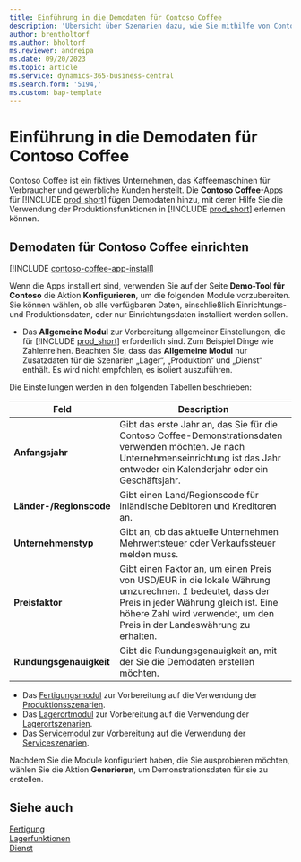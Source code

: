 ```yaml
---
title: Einführung in die Demodaten für Contoso Coffee
description: 'Übersicht über Szenarien dazu, wie Sie mithilfe von Contoso Coffee-Demodaten die Verwendung von Produktionsfunktionen in Business Central erlernen können.'
author: brentholtorf
ms.author: bholtorf
ms.reviewer: andreipa
ms.date: 09/20/2023
ms.topic: article
ms.service: dynamics-365-business-central
ms.search.form: '5194,'
ms.custom: bap-template
---
```


# <a name="introduction-to-contoso-coffee-demo-data"></a>Einführung in die Demodaten für Contoso Coffee

Contoso Coffee ist ein fiktives Unternehmen, das Kaffeemaschinen für Verbraucher und gewerbliche Kunden herstellt. Die **Contoso Coffee**-Apps für [!INCLUDE [prod_short](../includes/prod_short.md)] fügen Demodaten hinzu, mit deren Hilfe Sie die Verwendung der Produktionsfunktionen in [!INCLUDE [prod_short](../includes/prod_short.md)] erlernen können.  

## <a name="set-up-contoso-coffee-data"></a>Demodaten für Contoso Coffee einrichten

[!INCLUDE [contoso-coffee-app-install](../includes/contoso-coffee-app-install.md)]

Wenn die Apps installiert sind, verwenden Sie auf der Seite **Demo-Tool für Contoso** die Aktion **Konfigurieren**, um die folgenden Module vorzubereiten. Sie können wählen, ob alle verfügbaren Daten, einschließlich Einrichtungs- und Produktionsdaten, oder nur Einrichtungsdaten installiert werden sollen.

 - Das **Allgemeine Modul** zur Vorbereitung allgemeiner Einstellungen, die für [!INCLUDE [prod_short](../includes/prod_short.md)] erforderlich sind. Zum Beispiel Dinge wie Zahlenreihen. Beachten Sie, dass das **Allgemeine Modul** nur Zusatzdaten für die Szenarien „Lager“, „Produktion“ und „Dienst“ enthält. Es wird nicht empfohlen, es isoliert auszuführen.

Die Einstellungen werden in den folgenden Tabellen beschrieben:  

|Feld  |Description  |
|---------|---------|
|**Anfangsjahr** |Gibt das erste Jahr an, das Sie für die Contoso Coffee-Demonstrationsdaten verwenden möchten. Je nach Unternehmenseinrichtung ist das Jahr entweder ein Kalenderjahr oder ein Geschäftsjahr.|
|**Länder-/Regionscode**|Gibt einen Land/Regionscode für inländische Debitoren und Kreditoren an.|
|**Unternehmenstyp**    |Gibt an, ob das aktuelle Unternehmen Mehrwertsteuer oder Verkaufssteuer melden muss. |
|**Preisfaktor**     |Gibt einen Faktor an, um einen Preis von USD/EUR in die lokale Währung umzurechnen. *1* bedeutet, dass der Preis in jeder Währung gleich ist. Eine höhere Zahl wird verwendet, um den Preis in der Landeswährung zu erhalten. |
|**Rundungsgenauigkeit**  |Gibt die Rundungsgenauigkeit an, mit der Sie die Demodaten erstellen möchten.|

 - Das [Fertigungsmodul](manufacturing/contoso-coffee-manufacturing-intro.md) zur Vorbereitung auf die Verwendung der [Produktionsszenarien](manufacturing/contoso-coffee-manufacturing-intro.md#scenarios).
 - Das [Lagerortmodul](warehousing/contoso-coffee-warehousing-intro.md) zur Vorbereitung auf die Verwendung der [Lagerortszenarien](warehousing/contoso-coffee-warehousing-intro.md#scenarios).
 - Das [Servicemodul](service/contoso-coffee-service-intro.md) zur Vorbereitung auf die Verwendung der [Serviceszenarien](service/contoso-coffee-service-intro.md#scenarios).

Nachdem Sie die Module konfiguriert haben, die Sie ausprobieren möchten, wählen Sie die Aktion **Generieren**, um Demonstrationsdaten für sie zu erstellen.

## <a name="see-also"></a>Siehe auch

[Fertigung](../production-manage-manufacturing.md)  
[Lagerfunktionen](../warehouse-manage-warehouse.md)  
[Dienst](../service-service.md)
<!-- [Projects and Jobs](../projects-manage-projects.md) -->


